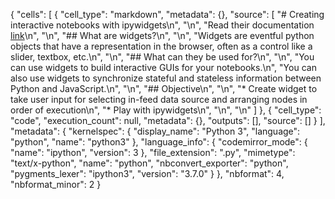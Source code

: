 {
 "cells": [
  {
   "cell_type": "markdown",
   "metadata": {},
   "source": [
    "# Creating interactive notebooks with ipywidgets\n",
    "\n",
    "Read their documentation [link](https://ipywidgets.readthedocs.io/en/stable/#)\n",
    "\n",
    "## What are widgets?\n",
    "\n",
    "Widgets are eventful python objects that have a representation in the browser, often as a control like a slider, textbox, etc.\n",
    "\n",
    "## What can they be used for?\n",
    "\n",
    "You can use widgets to build interactive GUIs for your notebooks.\n",
    "You can also use widgets to synchronize stateful and stateless information between Python and JavaScript.\n",
    "\n",
    "## Objective\n",
    "\n",
    "* Create widget to take user input for selecting in-feed data source and arranging nodes in order of execution\n",
    "* Play with ipywidgets\n",
    "\n",
    "\n"
   ]
  },
  {
   "cell_type": "code",
   "execution_count": null,
   "metadata": {},
   "outputs": [],
   "source": []
  }
 ],
 "metadata": {
  "kernelspec": {
   "display_name": "Python 3",
   "language": "python",
   "name": "python3"
  },
  "language_info": {
   "codemirror_mode": {
    "name": "ipython",
    "version": 3
   },
   "file_extension": ".py",
   "mimetype": "text/x-python",
   "name": "python",
   "nbconvert_exporter": "python",
   "pygments_lexer": "ipython3",
   "version": "3.7.0"
  }
 },
 "nbformat": 4,
 "nbformat_minor": 2
}
